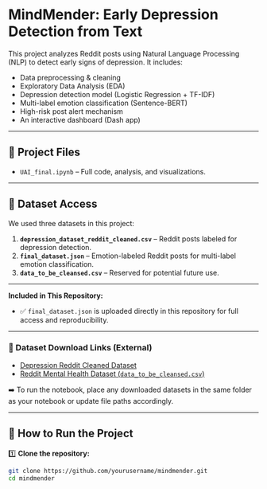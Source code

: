 # MindMender: Early Depression Detection from Text

This project analyzes Reddit posts using Natural Language Processing (NLP) to detect early signs of depression. It includes:

- Data preprocessing & cleaning
- Exploratory Data Analysis (EDA)
- Depression detection model (Logistic Regression + TF-IDF)
- Multi-label emotion classification (Sentence-BERT)
- High-risk post alert mechanism
- An interactive dashboard (Dash app)

---

## 🔗 Project Files

- `UAI_final.ipynb` – Full code, analysis, and visualizations.

---
## 📂 Dataset Access

We used three datasets in this project:

1. **`depression_dataset_reddit_cleaned.csv`** – Reddit posts labeled for depression detection.
2. **`final_dataset.json`** – Emotion-labeled Reddit posts for multi-label emotion classification.
3. **`data_to_be_cleansed.csv`** – Reserved for potential future use.

---

**Included in This Repository:**

- ✅ `final_dataset.json` is uploaded directly in this repository for full access and reproducibility.

---

### 🔗 Dataset Download Links (External)

- [Depression Reddit Cleaned Dataset](https://www.kaggle.com/datasets/infamouscoder/depression-reddit-cleaned)
- [Reddit Mental Health Dataset (`data_to_be_cleansed.csv`)](https://www.kaggle.com/datasets/neelghoshal/reddit-mental-health-data)

➡️ To run the notebook, place any downloaded datasets in the same folder as your notebook or update file paths accordingly.

---

## 🚀 How to Run the Project

1️⃣ **Clone the repository:**

```bash
git clone https://github.com/yourusername/mindmender.git
cd mindmender
